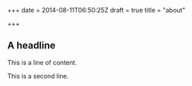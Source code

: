 +++
date = 2014-08-11T06:50:25Z
draft = true
title = "about"

+++

## A headline

This is a line of content.

This is a second line.